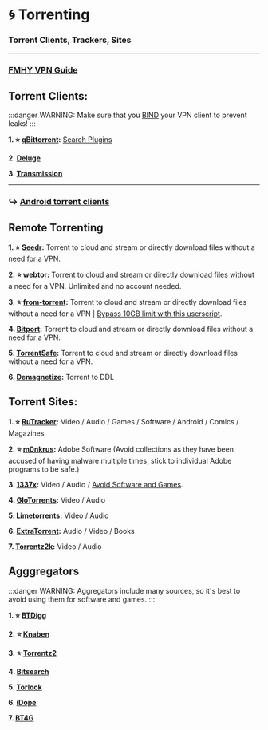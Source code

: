 # 🌀 Torrenting
### Torrent Clients, Trackers, Sites

***

### [FMHY VPN Guide](https://fmhy.net/adblockvpnguide#vpn)


## Torrent Clients:

:::danger WARNING:
Make sure that you [BIND](https://redd.it/ssy8vv) your VPN client to prevent leaks!
:::

**1. ⭐ [qBittorrent](https://www.qbittorrent.org/):** [Search Plugins](https://github.com/qbittorrent/search-plugins##search-plugins)

**2. [Deluge](https://www.deluge-torrent.org/)**

**3. [Transmission](https://transmissionbt.com/)**

***

### ↪️ [Android torrent clients](https://mediasavvy.pages.dev/Wiki/Mobile.html#android-torrenting)


## Remote Torrenting

**1. ⭐ [Seedr](https://www.seedr.cc/):** Torrent to cloud and stream or directly download files without a need for a VPN.

**2. ⭐ [webtor](https://webtor.io/):** Torrent to cloud and stream or directly download files without a need for a VPN. Unlimited and no account needed.

**3. ⭐ [from-torrent](https://multiup.org/en/upload/from-torrent):** Torrent to cloud and stream or directly download files without a need for a VPN | [Bypass 10GB limit with this userscript](https://pastebin.com/raw/QLGLLZ9d).

**4. [Bitport](https://bitport.io/welcome):** Torrent to cloud and stream or directly download files without a need for a VPN.

**5. [TorrentSafe](https://www.torrentsafe.com/):** Torrent to cloud and stream or directly download files without a need for a VPN.

**6. [Demagnetize](http://demagnetize.link/):** Torrent to DDL




## Torrent Sites:

**1. ⭐ [RuTracker](https://rutracker.org/):**  Video / Audio / Games / Software / Android / Comics / Magazines

**2. ⭐ [m0nkrus](https://w14.monkrus.ws/):** Adobe Software (Avoid collections as they have been accused of having malware multiple times, stick to individual Adobe programs to be safe.)

**3. [1337x](https://1337x.to/):** Video / Audio / [Avoid Software and Games](https://pastebin.com/Rc9MYMZ7).

**4. [GloTorrents](https://glodls.to/):** Video / Audio

**5. [Limetorrents](https://www.limetorrents.lol/):** Video / Audio

**6. [ExtraTorrent](https://extratorrent.st/):** Audio / Video / Books

**7. [Torrentz2k](https://torrentz2k.xyz/):**  Video / Audio


## Agggregators

:::danger WARNING:
Aggregators include many sources, so it's best to avoid using them for software and games.
:::

**1. ⭐ [BTDigg](https://btdig.com/index.htm)**

**2. ⭐ [Knaben](https://knaben.eu/)**

**3. ⭐ [Torrentz2](https://torrentz2.nz/)**

**4. [Bitsearch](https://bitsearch.to/)**

**5. [Torlock](https://www.torlock.com/)**

**6. [iDope](https://idope.se/)**

**7. [BT4G](https://bt4gprx.com/)**



















